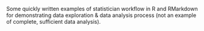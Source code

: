 Some quickly written examples of statistician workflow in R and RMarkdown for demonstrating data exploration & data analysis process (not an example of complete, sufficient data analysis).


